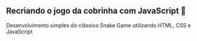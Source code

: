 ## Recriando o jogo da cobrinha com JavaScript 🐍

Desenvolvimento simples do clássico Snake Game utilizando HTML, CSS e JavaScript